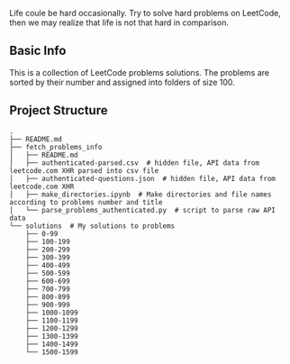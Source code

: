 Life coule be hard occasionally. Try to solve hard problems on LeetCode, then we may realize that life is not that hard in comparison.

## Basic Info

This is a collection of LeetCode problems solutions. The problems are sorted by their number and assigned into folders of size 100.

## Project Structure
```
.
├── README.md
├── fetch_problems_info
│   ├── README.md
│   ├── authenticated-parsed.csv  # hidden file, API data from leetcode.com XHR parsed into csv file
│   ├── authenticated-questions.json  # hidden file, API data from leetcode.com XHR
│   ├── make_directories.ipynb  # Make directories and file names according to problems number and title
│   └── parse_problems_authenticated.py  # script to parse raw API data
└── solutions  # My solutions to problems
    ├── 0-99
    ├── 100-199
    ├── 200-299
    ├── 300-399
    ├── 400-499
    ├── 500-599
    ├── 600-699
    ├── 700-799
    ├── 800-899
    ├── 900-999
    ├── 1000-1099
    ├── 1100-1199
    ├── 1200-1299
    ├── 1300-1399
    ├── 1400-1499
    └── 1500-1599
```
